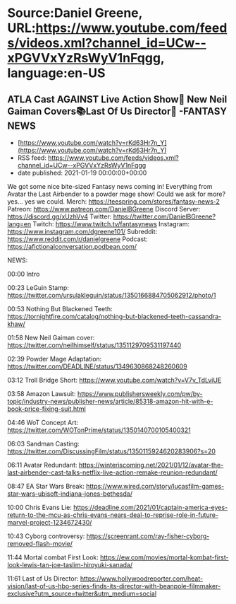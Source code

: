 # Source:Daniel Greene, URL:https://www.youtube.com/feeds/videos.xml?channel_id=UCw--xPGVVxYzRsWyV1nFqgg, language:en-US

## ATLA Cast AGAINST Live Action Show🍃 New Neil Gaiman Covers📚Last Of Us Director🎥 -FANTASY NEWS
 - [https://www.youtube.com/watch?v=rKd63Hr7n_Y](https://www.youtube.com/watch?v=rKd63Hr7n_Y)
 - RSS feed: https://www.youtube.com/feeds/videos.xml?channel_id=UCw--xPGVVxYzRsWyV1nFqgg
 - date published: 2021-01-19 00:00:00+00:00

We got some nice bite-sized Fantasy news coming in! Everything from Avatar the Last Airbender to a powder mage show! Could we ask for more? yes... yes we could. 
Merch: https://teespring.com/stores/fantasy-news-2
Patreon: https://www.patreon.com/DanielBGreene
Discord Server: https://discord.gg/xUzhVv4
Twitter: https://twitter.com/DanielBGreene?lang=en
Twitch: https://www.twitch.tv/fantasynews
Instagram: https://www.instagram.com/dgreene101/
Subreddit: https://www.reddit.com/r/danielgreene
Podcast: https://afictionalconversation.podbean.com/

NEWS:

00:00 Intro

00:23 LeGuin Stamp: https://twitter.com/ursulakleguin/status/1350166884705062912/photo/1 

00:53 Nothing But Blackened Teeth: https://tornightfire.com/catalog/nothing-but-blackened-teeth-cassandra-khaw/ 

01:58 New Neil Gaiman cover: https://twitter.com/neilhimself/status/1351129709531197440 

02:39 Powder Mage Adaptation: https://twitter.com/DEADLINE/status/1349630868248260609 

03:12 Troll Bridge Short: https://www.youtube.com/watch?v=V7v_TdLviUE 

03:58 Amazon Lawsuit: https://www.publishersweekly.com/pw/by-topic/industry-news/publisher-news/article/85318-amazon-hit-with-e-book-price-fixing-suit.html 

04:46 WoT Concept Art: https://twitter.com/WOTonPrime/status/1350140700105400321 

06:03 Sandman Casting: https://twitter.com/DiscussingFilm/status/1350115924620283906?s=20 

06:11 Avatar Redundant: https://winteriscoming.net/2021/01/12/avatar-the-last-airbender-cast-talks-netflix-live-action-remake-reunion-redundant/ 

08:47 EA Star Wars Break: https://www.wired.com/story/lucasfilm-games-star-wars-ubisoft-indiana-jones-bethesda/ 

10:00 Chris Evans Lie: https://deadline.com/2021/01/captain-america-eyes-return-to-the-mcu-as-chris-evans-nears-deal-to-reprise-role-in-future-marvel-project-1234672430/ 

10:43 Cyborg controversy: https://screenrant.com/ray-fisher-cyborg-removed-flash-movie/ 

11:44 Mortal combat First Look: https://ew.com/movies/mortal-kombat-first-look-lewis-tan-joe-taslim-hiroyuki-sanada/ 

11:61 Last of Us Director: https://www.hollywoodreporter.com/heat-vision/last-of-us-hbo-series-finds-its-director-with-beanpole-filmmaker-exclusive?utm_source=twitter&utm_medium=social

